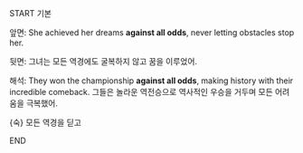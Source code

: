 START
기본

앞면:
She achieved her dreams **against all odds**, never letting obstacles stop her.

뒷면:
그녀는 모든 역경에도 굴복하지 않고 꿈을 이루었어.

해석:
They won the championship **against all odds**, making history with their incredible comeback.
그들은 놀라운 역전승으로 역사적인 우승을 거두며 모든 어려움을 극복했어.

{숙} 모든 역경을 딛고
<!--ID: 1742803237217-->
END
